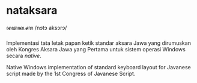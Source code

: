 # nataksara
ꦤꦠꦏ꧀ꦱꦫ /nɔtɔ aksɔrɔ/

Implementasi tata letak papan ketik standar aksara Jawa yang dirumuskan oleh Kongres Aksara Jawa yang Pertama untuk sistem operasi Windows secara _native_.

Native Windows implementation of standard keyboard layout for Javanese script made by the 1st Congress of Javanese Script.
